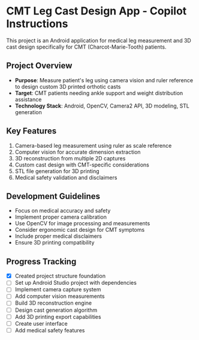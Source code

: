 # CMT Leg Cast Design App - Copilot Instructions

This project is an Android application for medical leg measurement and 3D cast design specifically for CMT (Charcot-Marie-Tooth) patients.

## Project Overview
- **Purpose**: Measure patient's leg using camera vision and ruler reference to design custom 3D printed orthotic casts
- **Target**: CMT patients needing ankle support and weight distribution assistance
- **Technology Stack**: Android, OpenCV, Camera2 API, 3D modeling, STL generation

## Key Features
1. Camera-based leg measurement using ruler as scale reference
2. Computer vision for accurate dimension extraction
3. 3D reconstruction from multiple 2D captures
4. Custom cast design with CMT-specific considerations
5. STL file generation for 3D printing
6. Medical safety validation and disclaimers

## Development Guidelines
- Focus on medical accuracy and safety
- Implement proper camera calibration
- Use OpenCV for image processing and measurements
- Consider ergonomic cast design for CMT symptoms
- Include proper medical disclaimers
- Ensure 3D printing compatibility

## Progress Tracking
- [x] Created project structure foundation
- [ ] Set up Android Studio project with dependencies
- [ ] Implement camera capture system
- [ ] Add computer vision measurements
- [ ] Build 3D reconstruction engine
- [ ] Design cast generation algorithm
- [ ] Add 3D printing export capabilities
- [ ] Create user interface
- [ ] Add medical safety features